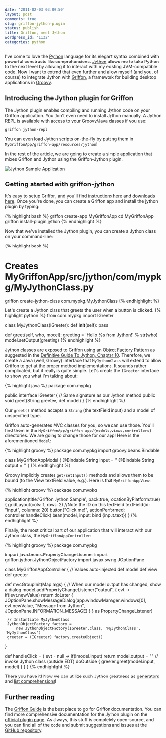 ```yaml
---
date: '2011-02-03 03:00:50'
layout: post
comments: true
slug: griffon-jython-plugin
status: publish
title: Griffon, meet Jython
wordpress_id: '1132'
categories: python
---
```


I've come to love the [Python](http://python.org/) language for its elegant syntax combined with powerful constructs like comprehensions. [Jython](http://jython.org/) allows me to take Python to the next level by allowing it to interact with my existing JVM-compatible code. Now I want to extend that even further and allow myself (and you, of course) to integrate Jython with [Griffon](http://griffon.codehaus.org/), a framework for building desktop applications in [Groovy](http://groovy.codehaus.org/).

## Introducing the Jython plugin for Griffon

The Jython plugin enables compiling and running Jython code on your Griffon application. You don't even need to install Jython manually. A Jython REPL is available with access to your Groovy/Java classes if you use:

<code>griffon jython-repl</code>

You can even load Jython scripts on-the-fly by putting them in `MyGriffonApp/griffon-app/resources/jython`!

In the rest of the article, we are going to create a simple application that mixes Griffon and Jython using the Griffon-Jython plugin.

<img src="/images/jython-sample.png" alt="Jython Sample Application" class="img-center" />

## Getting started with griffon-jython

It's easy to setup Griffon, and you'll find [instructions here](http://griffon.codehaus.org/Installing+Griffon) and [downloads here](http://griffon.codehaus.org/Download). Once you're done, you can create a Griffon app and install the jython plugin by typing:

{% highlight bash %}
griffon create-app MyGriffonApp
cd MyGriffonApp
griffon install-plugin jython
{% endhighlight %}

Now that we've installed the Jython plugin, you can create a Jython class on your command-line:

{% highlight bash %}
# Creates MyGriffonApp/src/jython/com/mypkg/MyJythonClass.py
griffon create-jython-class com.mypkg.MyJythonClass
{% endhighlight %}

Let's create a Jython class that greets the user when a button is clicked.
{% highlight python %}
from com.mypkg import IGreeter

class MyJythonClass(IGreeter):
  def __init__(self):
    pass

  def greet(self, who, model):
    greeting = 'Hello %s from Jython!' % str(who)
    model.setOutput(greeting)
{% endhighlight %}

Jython classes are exposed to Griffon using an [Object Factory Pattern](http://en.wikipedia.org/wiki/Factory_method_pattern) as suggested in the [Definitive Guide To Jython, Chapter 10](http://www.jython.org/jythonbook/en/1.0/JythonAndJavaIntegration.html#using-jython-within-java-applications). Therefore, we create a Java (well, Groovy) interface that `MyJythonClass` will extend to allow Griffon to get at the proper method implementations. It sounds rather complicated, but it really is quite simple. Let's create the `IGreeter` interface to show you what I'm talking about:

{% highlight java %}
package com.mypkg

public interface IGreeter {
  // Same signature as our Jython method
  public void greet(String greetee, def model)
}
{% endhighlight %}

Our `greet()` method accepts a `String` (the textField input) and a model of unspecified type.

Griffon auto-generates MVC classes for you, so we can use those. You'll find them in the `MyGriffonApp/griffon-app/{models,views,controllers}` directories. We are going to change those for our app! Here is the aforementioned `Model`:

{% highlight groovy %}
package com.mypkg
import groovy.beans.Bindable

class MyGriffonAppModel {
    @Bindable String input = ''
    @Bindable String output = ''
}
{% endhighlight %}

Groovy implicitly creates `get/setInput()` methods and allows them to be bound (to the View textField value, e.g.). Here is that `MyGriffonAppView`:

{% highlight groovy %}
package com.mypkg

application(title:'Griffon Jython Sample', pack:true, locationByPlatform:true) {
  gridLayout(cols: 1, rows: 2)
  //Note the ID on this textField
  textField(id: "input", columns: 20)
  button("Click me!", actionPerformed: controller.handleClick)
  bean(model, input: bind {input.text})
}
{% endhighlight %}

Finally, the most critical part of our application that will interact with our Jython class, the `MyGriffonAppController`:

{% highlight groovy %}
package com.mypkg

import java.beans.PropertyChangeListener
import griffon.jython.JythonObjectFactory
import javax.swing.JOptionPane

class MyGriffonAppController {
  // Values auto-injected
  def model
  def view
  def greeter

  def mvcGroupInit(Map args) {
     // When our model output has changed, show a dialog
     model.addPropertyChangeListener("output", { evt ->
       if(!evt.newValue) return
       doLater {
         JOptionPane.showMessageDialog(app.windowManager.windows[0],
           evt.newValue, "Message from Jython", JOptionPane.INFORMATION_MESSAGE)
       }
     } as PropertyChangeListener)

     // Instantiate MyJythonClass
     JythonObjectFactory factory =
         new JythonObjectFactory(IGreeter.class, 'MyJythonClass', 'MyJythonClass')
     greeter = (IGreeter) factory.createObject()
   }

  def handleClick = { evt = null ->
    if(!model.input) return
    model.output = ""
    // invoke Jython class (outside EDT)
    doOutside {
      greeter.greet(model.input, model)
    }
  }
}
{% endhighlight %}

There you have it! Now we can utilize such Jython greatness as [generators](http://wiki.python.org/moin/Generators) and [list comprehensions](http://www.python.org/dev/peps/pep-0202/)!

## Further reading

The [Griffon Guide](http://dist.codehaus.org/griffon/guide/index.html) is the best place to go for Griffon documentation. You can find more comprehensive documentation for the Jython plugin on the [official plugin page](http://griffon.codehaus.org/Jython+Plugin). As always, this stuff is completely open-source, and you can find all of the code and submit suggestions and issues at the [GitHub repository](https://github.com/eriwen/griffon-jython).
